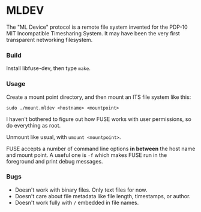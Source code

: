# MLDEV

The "ML Device" protocol is a remote file system invented for the
PDP-10 MIT Incompatible Timesharing System.  It may have been the very
first transparent networking filesystem.

### Build

Install libfuse-dev, then type `make`.

### Usage

Create a mount point directory, and then mount an ITS file system like
this:

    sudo ./mount.mldev <hostname> <mountpoint>

I haven't bothered to figure out how FUSE works with user permissions,
so do everything as root.

Unmount like usual, with `umount <mountpoint>`.

FUSE accepts a number of command line options **in between** the host
name and mount point.  A useful one is `-f` which makes FUSE run in
the foreground and print debug messages.

### Bugs

- Doesn't work with binary files.  Only text files for now.
- Doesn't care about file metadata like file length, timestamps, or author.
- Doesn't work fully with `/` embedded in file names.
